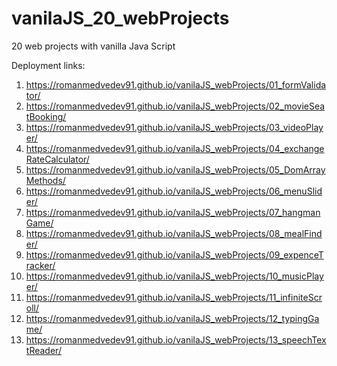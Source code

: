 # vanilaJS_20_webProjects
20 web projects with vanilla Java Script

Deployment links:
1. https://romanmedvedev91.github.io/vanilaJS_webProjects/01_formValidator/
2. https://romanmedvedev91.github.io/vanilaJS_webProjects/02_movieSeatBooking/
3. https://romanmedvedev91.github.io/vanilaJS_webProjects/03_videoPlayer/
4. https://romanmedvedev91.github.io/vanilaJS_webProjects/04_exchangeRateCalculator/
5. https://romanmedvedev91.github.io/vanilaJS_webProjects/05_DomArrayMethods/
6. https://romanmedvedev91.github.io/vanilaJS_webProjects/06_menuSlider/
7. https://romanmedvedev91.github.io/vanilaJS_webProjects/07_hangmanGame/
8. https://romanmedvedev91.github.io/vanilaJS_webProjects/08_mealFinder/
9. https://romanmedvedev91.github.io/vanilaJS_webProjects/09_expenceTracker/
10. https://romanmedvedev91.github.io/vanilaJS_webProjects/10_musicPlayer/
11. https://romanmedvedev91.github.io/vanilaJS_webProjects/11_infiniteScroll/
12. https://romanmedvedev91.github.io/vanilaJS_webProjects/12_typingGame/
13. https://romanmedvedev91.github.io/vanilaJS_webProjects/13_speechTextReader/
